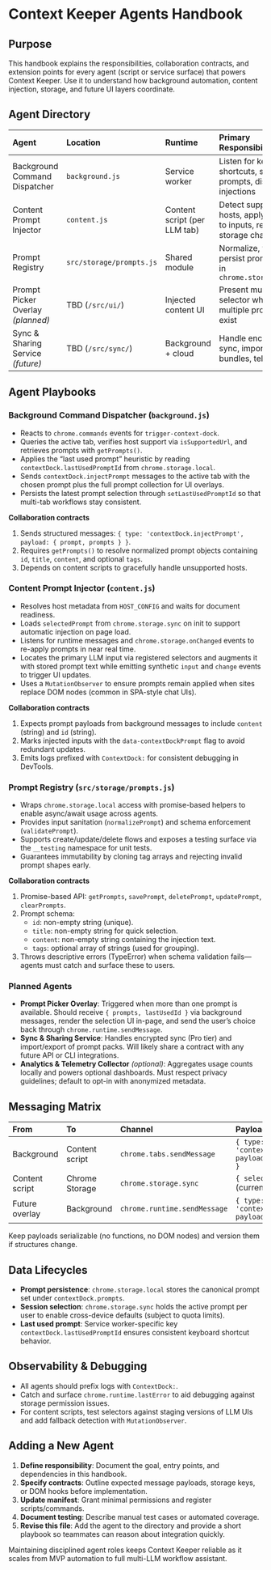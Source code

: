 # Context Keeper Agents Handbook

## Purpose

This handbook explains the responsibilities, collaboration contracts, and extension points for every agent (script or service surface) that powers Context Keeper. Use it to understand how background automation, content injection, storage, and future UI layers coordinate.

## Agent Directory

| Agent | Location | Runtime | Primary Responsibilities |
| :---- | :------- | :------ | :----------------------- |
| Background Command Dispatcher | `background.js` | Service worker | Listen for keyboard shortcuts, select prompts, dispatch injections |
| Content Prompt Injector | `content.js` | Content script (per LLM tab) | Detect supported hosts, apply prompts to inputs, react to storage changes |
| Prompt Registry | `src/storage/prompts.js` | Shared module | Normalize, validate, persist prompt data in `chrome.storage.local` |
| Prompt Picker Overlay *(planned)* | TBD (`/src/ui/`) | Injected content UI | Present multi-prompt selector when multiple prompts exist |
| Sync & Sharing Service *(future)* | TBD (`/src/sync/`) | Background + cloud | Handle encrypted sync, import/export bundles, telemetry |

## Agent Playbooks

### Background Command Dispatcher (`background.js`)

- Reacts to `chrome.commands` events for `trigger-context-dock`.
- Queries the active tab, verifies host support via `isSupportedUrl`, and retrieves prompts with `getPrompts()`.
- Applies the “last used prompt” heuristic by reading `contextDock.lastUsedPromptId` from `chrome.storage.local`.
- Sends `contextDock.injectPrompt` messages to the active tab with the chosen prompt plus the full prompt collection for UI overlays.
- Persists the latest prompt selection through `setLastUsedPromptId` so that multi-tab workflows stay consistent.

**Collaboration contracts**

1. Sends structured messages: `{ type: 'contextDock.injectPrompt', payload: { prompt, prompts } }`.
2. Requires `getPrompts()` to resolve normalized prompt objects containing `id`, `title`, `content`, and optional `tags`.
3. Depends on content scripts to gracefully handle unsupported hosts.

### Content Prompt Injector (`content.js`)

- Resolves host metadata from `HOST_CONFIG` and waits for document readiness.
- Loads `selectedPrompt` from `chrome.storage.sync` on init to support automatic injection on page load.
- Listens for runtime messages and `chrome.storage.onChanged` events to re-apply prompts in near real time.
- Locates the primary LLM input via registered selectors and augments it with stored prompt text while emitting synthetic `input` and `change` events to trigger UI updates.
- Uses a `MutationObserver` to ensure prompts remain applied when sites replace DOM nodes (common in SPA-style chat UIs).

**Collaboration contracts**

1. Expects prompt payloads from background messages to include `content` (string) and `id` (string).
2. Marks injected inputs with the `data-contextDockPrompt` flag to avoid redundant updates.
3. Emits logs prefixed with `ContextDock:` for consistent debugging in DevTools.

### Prompt Registry (`src/storage/prompts.js`)

- Wraps `chrome.storage.local` access with promise-based helpers to enable async/await usage across agents.
- Provides input sanitation (`normalizePrompt`) and schema enforcement (`validatePrompt`).
- Supports create/update/delete flows and exposes a testing surface via the `__testing` namespace for unit tests.
- Guarantees immutability by cloning tag arrays and rejecting invalid prompt shapes early.

**Collaboration contracts**

1. Promise-based API: `getPrompts`, `savePrompt`, `deletePrompt`, `updatePrompt`, `clearPrompts`.
2. Prompt schema:
   - `id`: non-empty string (unique).
   - `title`: non-empty string for quick selection.
   - `content`: non-empty string containing the injection text.
   - `tags`: optional array of strings (used for grouping).
3. Throws descriptive errors (TypeError) when schema validation fails—agents must catch and surface these to users.

### Planned Agents

- **Prompt Picker Overlay**: Triggered when more than one prompt is available. Should receive `{ prompts, lastUsedId }` via background messages, render the selection UI in-page, and send the user’s choice back through `chrome.runtime.sendMessage`.
- **Sync & Sharing Service**: Handles encrypted sync (Pro tier) and import/export of prompt packs. Will likely share a contract with any future API or CLI integrations.
- **Analytics & Telemetry Collector** *(optional)*: Aggregates usage counts locally and powers optional dashboards. Must respect privacy guidelines; default to opt-in with anonymized metadata.

## Messaging Matrix

| From | To | Channel | Payload |
| :--- | :-- | :------ | :------- |
| Background | Content script | `chrome.tabs.sendMessage` | `{ type: 'contextDock.injectPrompt', payload: { prompt, prompts } }` |
| Content script | Chrome Storage | `chrome.storage.sync` | `{ selectedPrompt: string }` (current auto-inject prompt) |
| Future overlay | Background | `chrome.runtime.sendMessage` | `{ type: 'contextDock.promptSelected', payload: { id } }` |

Keep payloads serializable (no functions, no DOM nodes) and version them if structures change.

## Data Lifecycles

- **Prompt persistence**: `chrome.storage.local` stores the canonical prompt set under `contextDock.prompts`.
- **Session selection**: `chrome.storage.sync` holds the active prompt per user to enable cross-device defaults (subject to quota limits).
- **Last used prompt**: Service worker-specific key `contextDock.lastUsedPromptId` ensures consistent keyboard shortcut behavior.

## Observability & Debugging

- All agents should prefix logs with `ContextDock:`.
- Catch and surface `chrome.runtime.lastError` to aid debugging against storage permission issues.
- For content scripts, test selectors against staging versions of LLM UIs and add fallback detection with `MutationObserver`.

## Adding a New Agent

1. **Define responsibility**: Document the goal, entry points, and dependencies in this handbook.
2. **Specify contracts**: Outline expected message payloads, storage keys, or DOM hooks before implementation.
3. **Update manifest**: Grant minimal permissions and register scripts/commands.
4. **Document testing**: Describe manual test cases or automated coverage.
5. **Revise this file**: Add the agent to the directory and provide a short playbook so teammates can reason about integration quickly.

Maintaining disciplined agent roles keeps Context Keeper reliable as it scales from MVP automation to full multi-LLM workflow assistant.


